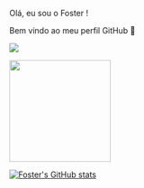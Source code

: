 Olá, eu sou o Foster !

Bem vindo ao meu perfil GitHub 👋


<a href="https://www.linkedin.com/in/foster-" target="_blank"><img src="https://img.shields.io/badge/-LinkedIn-%230077B5?style=for-the-badge&logo=linkedin&logoColor=white" target="_blank"></a>

<div>
<a href="https://github.com/Foster-Alan">
<img height="180em" src="https://github-readme-stats.vercel.app/api/top-langs/?username=Foster-Alan&layout=compact&langs_count=7&theme=dracula"/>

</div>

![Foster's GitHub stats](https://github-readme-stats.vercel.app/api?username=foster-alan&show_icons=true&theme=great-gatsby)
          
          

 
          
